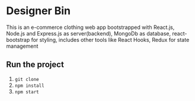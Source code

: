 # Designer Bin

This is an e-commerce clothing web app bootstrapped with React.js, Node.js and Express.js as server(backend), MongoDb as database, react-bootstrap for styling, includes other tools like React Hooks, Redux for state management

## Run the project

1. `git clone`
2. `npm install`
3. `npm start`
